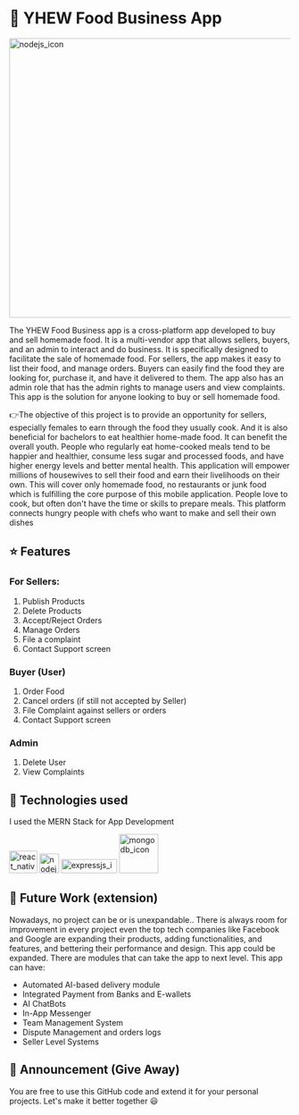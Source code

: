 # 📝 YHEW Food Business App 
<img src="https://user-images.githubusercontent.com/81988522/223677135-a7c1a13b-7bda-4ae6-ac23-b63627b97d2c.png" alt="nodejs_icon" style="width:1000px; height:500px"/>




The YHEW Food Business app is a cross-platform app developed to buy and sell homemade food. It is a multi-vendor app that allows sellers, buyers, and an admin to interact and do business. It is specifically designed to facilitate the sale of homemade food. For sellers, the app makes it easy to list their food, and manage orders. Buyers can easily find the food they are looking for, purchase it, and have it delivered to them. The app also has an admin role that has the admin rights to manage users and view complaints. This app is the solution for anyone looking to buy or sell homemade food.

👉The objective of this project is to provide an opportunity for sellers, especially females to earn through the food they usually cook. And it is also beneficial for bachelors to eat healthier home-made food. It can benefit the overall youth. People who regularly eat home-cooked meals tend to be happier and healthier, consume less sugar and processed foods, and have higher energy levels and better mental health. This application will empower millions of housewives to sell their food and earn their livelihoods on their own. This will cover only homemade food, no restaurants or junk food which is fulfilling the core purpose of this mobile application. People love to cook, but often don't have the time or skills to prepare meals. This platform connects hungry people with chefs who want to make and sell their own dishes


## ⭐ Features
### For Sellers:
1. Publish Products
2. Delete Products
3. Accept/Reject Orders
4. Manage Orders 
5. File a complaint
6. Contact Support screen
### Buyer (User)
1. Order Food 
2. Cancel orders (if still not accepted by Seller)
3. File Complaint against sellers or orders
4. Contact Support screen
### Admin 
1. Delete User
2. View Complaints


## 👀 Technologies used
I used the MERN Stack for App Development

<img src="https://upload.wikimedia.org/wikipedia/commons/thumb/a/a7/React-icon.svg/2300px-React-icon.svg.png" alt="react_native_icon" style="width:50px; height:40px"/> <img src="https://icon-library.com/images/node-js-icon/node-js-icon-8.jpg" alt="nodejs_icon" style="width:35px; height:35px"/> <img src="https://upload.wikimedia.org/wikipedia/commons/6/64/Expressjs.png" alt="expressjs_icon" style="width:100px; height:25px"/> <img src="https://cdn.iconscout.com/icon/free/png-256/mongodb-5-1175140.png" alt="mongodb_icon" style="width:70px; height:70px"/>



## 🚀 Future Work (extension)
Nowadays, no project can be or is unexpandable.. There is always room for improvement in every project even the top tech companies like Facebook and Google are expanding their products, adding functionalities, and features, and bettering their performance and design. This app could be expanded. There are modules that can take the app to next level. This app can have:

+ Automated AI-based delivery module
+ Integrated Payment from Banks and E-wallets
+ AI ChatBots
+ In-App Messenger
+ Team Management System
+ Dispute Management and orders logs
+ Seller Level Systems

## 📢 Announcement (Give Away)
You are free to use this GitHub code and extend it for your personal projects. Let's make it better together 😃
